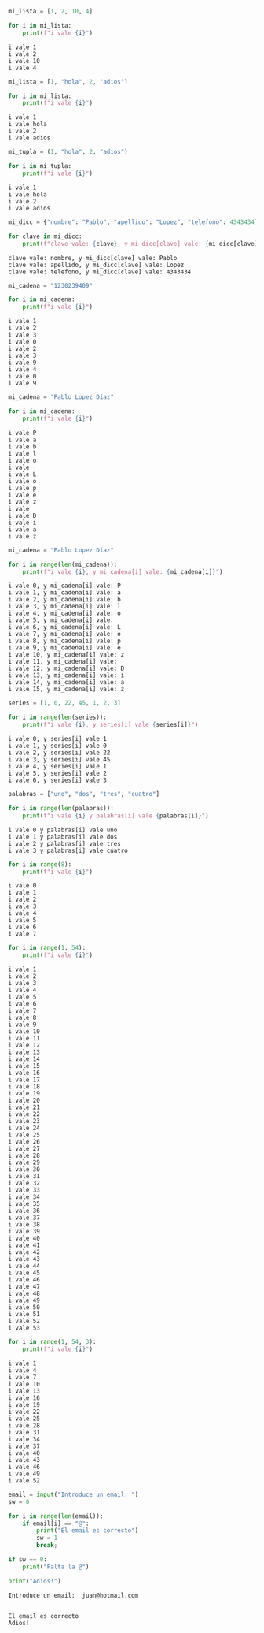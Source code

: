 ```python
mi_lista = [1, 2, 10, 4]

for i in mi_lista:
    print(f"i vale {i}")
```

    i vale 1
    i vale 2
    i vale 10
    i vale 4
    


```python
mi_lista = [1, "hola", 2, "adios"]

for i in mi_lista:
    print(f"i vale {i}")
```

    i vale 1
    i vale hola
    i vale 2
    i vale adios
    


```python
mi_tupla = (1, "hola", 2, "adios")

for i in mi_tupla:
    print(f"i vale {i}")
```

    i vale 1
    i vale hola
    i vale 2
    i vale adios
    


```python
mi_dicc = {"nombre": "Pablo", "apellido": "Lopez", "telefono": 4343434}

for clave in mi_dicc:
    print(f"clave vale: {clave}, y mi_dicc[clave] vale: {mi_dicc[clave]}")
```

    clave vale: nombre, y mi_dicc[clave] vale: Pablo
    clave vale: apellido, y mi_dicc[clave] vale: Lopez
    clave vale: telefono, y mi_dicc[clave] vale: 4343434
    


```python
mi_cadena = "1230239409"

for i in mi_cadena:
    print(f"i vale {i}")
```

    i vale 1
    i vale 2
    i vale 3
    i vale 0
    i vale 2
    i vale 3
    i vale 9
    i vale 4
    i vale 0
    i vale 9
    


```python
mi_cadena = "Pablo Lopez Díaz"

for i in mi_cadena:
    print(f"i vale {i}")
```

    i vale P
    i vale a
    i vale b
    i vale l
    i vale o
    i vale  
    i vale L
    i vale o
    i vale p
    i vale e
    i vale z
    i vale  
    i vale D
    i vale í
    i vale a
    i vale z
    


```python
mi_cadena = "Pablo Lopez Díaz"

for i in range(len(mi_cadena)):
    print(f"i vale {i}, y mi_cadena[i] vale: {mi_cadena[i]}")
```

    i vale 0, y mi_cadena[i] vale: P
    i vale 1, y mi_cadena[i] vale: a
    i vale 2, y mi_cadena[i] vale: b
    i vale 3, y mi_cadena[i] vale: l
    i vale 4, y mi_cadena[i] vale: o
    i vale 5, y mi_cadena[i] vale:  
    i vale 6, y mi_cadena[i] vale: L
    i vale 7, y mi_cadena[i] vale: o
    i vale 8, y mi_cadena[i] vale: p
    i vale 9, y mi_cadena[i] vale: e
    i vale 10, y mi_cadena[i] vale: z
    i vale 11, y mi_cadena[i] vale:  
    i vale 12, y mi_cadena[i] vale: D
    i vale 13, y mi_cadena[i] vale: í
    i vale 14, y mi_cadena[i] vale: a
    i vale 15, y mi_cadena[i] vale: z
    


```python
series = [1, 0, 22, 45, 1, 2, 3]

for i in range(len(series)):
    print(f"i vale {i}, y series[i] vale {series[i]}")
```

    i vale 0, y series[i] vale 1
    i vale 1, y series[i] vale 0
    i vale 2, y series[i] vale 22
    i vale 3, y series[i] vale 45
    i vale 4, y series[i] vale 1
    i vale 5, y series[i] vale 2
    i vale 6, y series[i] vale 3
    


```python
palabras = ["uno", "dos", "tres", "cuatro"]

for i in range(len(palabras)):
    print(f"i vale {i} y palabras[i] vale {palabras[i]}")
```

    i vale 0 y palabras[i] vale uno
    i vale 1 y palabras[i] vale dos
    i vale 2 y palabras[i] vale tres
    i vale 3 y palabras[i] vale cuatro
    


```python
for i in range(8):
    print(f"i vale {i}")
```

    i vale 0
    i vale 1
    i vale 2
    i vale 3
    i vale 4
    i vale 5
    i vale 6
    i vale 7
    


```python
for i in range(1, 54):
    print(f"i vale {i}")
```

    i vale 1
    i vale 2
    i vale 3
    i vale 4
    i vale 5
    i vale 6
    i vale 7
    i vale 8
    i vale 9
    i vale 10
    i vale 11
    i vale 12
    i vale 13
    i vale 14
    i vale 15
    i vale 16
    i vale 17
    i vale 18
    i vale 19
    i vale 20
    i vale 21
    i vale 22
    i vale 23
    i vale 24
    i vale 25
    i vale 26
    i vale 27
    i vale 28
    i vale 29
    i vale 30
    i vale 31
    i vale 32
    i vale 33
    i vale 34
    i vale 35
    i vale 36
    i vale 37
    i vale 38
    i vale 39
    i vale 40
    i vale 41
    i vale 42
    i vale 43
    i vale 44
    i vale 45
    i vale 46
    i vale 47
    i vale 48
    i vale 49
    i vale 50
    i vale 51
    i vale 52
    i vale 53
    


```python
for i in range(1, 54, 3):
    print(f"i vale {i}")
```

    i vale 1
    i vale 4
    i vale 7
    i vale 10
    i vale 13
    i vale 16
    i vale 19
    i vale 22
    i vale 25
    i vale 28
    i vale 31
    i vale 34
    i vale 37
    i vale 40
    i vale 43
    i vale 46
    i vale 49
    i vale 52
    


```python
email = input("Introduce un email: ")
sw = 0

for i in range(len(email)):
    if email[i] == "@":
        print("El email es correcto")
        sw = 1
        break;

if sw == 0:
    print("Falta la @")

print("Adios!")
```

    Introduce un email:  juan@hotmail.com
    

    El email es correcto
    Adios!
    
